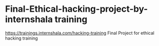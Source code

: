# Final-Ethical-hacking-project-by-internshala training
https://trainings.internshala.com/hacking-training
Final Project for ethical hacking training
